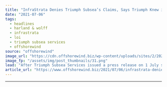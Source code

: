 ```yaml
---
title: "InfraStrata Denies Triumph Subsea’s Claims, Says Triumph Knew in April Its LoI Was Set Aside"
date: "2021-07-06"
tags: 
  - headlines
  - harland & wolff
  - infrastrata
  - loi
  - triumph subsea services
  - offshorewind
source: "offshorewind"
image_url: "https://cdn.offshorewind.biz/wp-content/uploads/sites/2/2020/12/10114003/Triumph-Opts-For-UK-Made-Windfarm-Development-Vessels.png"
image_fp: "/assets/img/post_thumbnails/31.png"
lead: "After Triumph Subsea Services issued a press release on 1 July stating InfraStrata&#8217;s trading"
article_url: "https://www.offshorewind.biz/2021/07/06/infrastrata-denies-triumph-subseas-claims-says-triumph-knew-in-april-its-loi-was-set-aside/"
---
```


---
